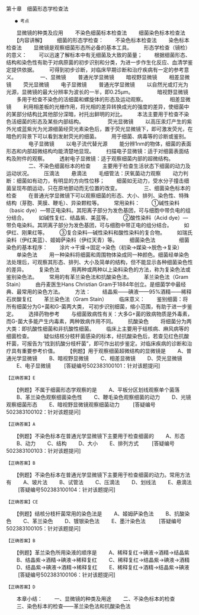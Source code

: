 第十章　细菌形态学检查法
 
 	　　● 考点
　　显微镜的种类及应用
　　不染色细菌标本检查法 
　　细菌染色标本检查法 
　　【内容讲解】
　　细菌的形态学检查：
　　不染色标本检查法
　　染色标本检查法
　　显微镜是观察细菌形态所必备的基本工具。
　　形态学检查（镜检）的意义：
　　可以迅速了解标本中有无细菌及大致的菌量；
　　根据细菌形态、结构和染色性有助于对病原菌的初步识别和分类，为进一步作生化反应、血清学鉴定提供依据。
　　可得到初步诊断，对临床早期诊断和治疗疾病有一定的参考意义。
　　
　　一、显微镜
　　普通光学显微镜
　　暗视野显微镜
　　相差显微镜
　　荧光显微镜
　　电子显微镜
　　普通光学显微镜
　　以自然光或灯光为光源，显微镜的最大分辨率为波长的一半，即0.25μm。
　　 
　　暗视野显微镜
　　多用于检查不染色的活细菌和螺旋体的形态及运动观察。
　　 
　　相差显微镜
　　利用相差板的光栅作用，将光相的差异转换成光的强度的差异，使细菌中的某部分结构比其他部分深暗，衬托出鲜明的对比。
　　本法主要用于检查不染色活细菌的形态及某些内部结构。
　　 
　　荧光显微镜
　　以高压汞灯产生的紫外光或蓝紫光为光源细菌经荧光素染色后，置于荧光显微镜下，即可激发荧光，在暗色的背景下可以看到发射荧光的细菌。
　　用于细菌、病毒等的诊断或鉴别。
　　 
　　电子显微镜
　　以电子流代替光源
　　能分辨1nm的物体，细菌的表面形态和内部超微结构均能清楚地显现。
　　扫描电子显微镜：适于对细菌表面结构及附件的观察。
　　透射电子显微镜：适于观察细菌内部的超微结构。
　　
　　二、不染色细菌标本的检查
　　主要用于检查生活状态下细菌的动力及运动状况。
　　压滴法
　　悬滴法
　　毛细管法：厌氧菌动力观察
　　动力判断：细菌如有动力，有明显的方向性位移；
　　细菌如无动力，受水分子撞击细菌呈现布朗运动，只在原地颤动而无位置的改变。
　　
　　三、细菌染色标本的检查
　　在普通光学显微镜下可以观察细菌的形态、大小、排列、染色性、特殊结构（芽胞、荚膜、鞭毛）、异染颗粒等。
　　常用染料：
　　①碱性染料（basic dye）—带正电染料。其阳离子部分为发色基团，可与细胞中带负电的组分结合。
　　如碱性复红、结晶紫、美蓝等。
　　②酸性染料（Acid dye）—带负电染料。其阴离子部分为发色基团，可与细胞中带正电的组分结合。
　　如伊红、刚果红等。
　　③复合染料—碱性染料和酸性染料的复合物。
　　如瑞氏染料（伊红美蓝）、姬姆萨染料（伊红天青）等。
　　细菌染色法
　　 
　　细菌染色的基本程序：
　　涂片→干燥→固定→染色（初染→媒染→脱色→复染）
　　单染色法
　　用一种染料将细菌和周围物体染成同一种颜色。细菌经单染色法处理后，可观察其形态、排列、大小及简单的结构，但不能显示各种细菌染色性的差异。
　　复染色法
　　用两种或两种以上染料染色的方法，称为复染色法或鉴别染色法。
　　常用的有革兰染色法和抗酸染色法。
　　革兰染色法（Gram Stain）
　　由丹麦医生Hans Christian Gram于1884年创立。是细菌学中最经典、最常用的染色方法。
　　方法：
　　结晶紫——碘液——95%酒精——稀释石炭酸复红
　　革兰染色法（Gram Stain）
　　临床意义：
　　鉴别细菌：将所有细菌分为G+菌和G-菌两大类， 可初步识别细菌，缩小范围，有助于进一步鉴定。
　　选择药物参考
　　与细菌致病性有关：大多G+菌的致病物质是外毒素，而G-菌大多能产生内毒素，两种致病作用不同。
　　抗酸染色
　　将细菌分为两大类：即抗酸性细菌和非抗酸性细菌。
　　临床上主要用于结核病、麻风病等的细菌检查。
　　疑似结核分枝杆菌感染的标本，经抗酸染色后，若查见红色抗酸杆菌，可报告为“找到抗酸分枝杆菌”，即可作出初步鉴定。对临床疾病的诊断和治疗具有重要参考价值。
　　【例题】用于观察细菌超微结构的显微镜是
　　A、普通光学显微镜
　　B、暗视野显微镜
　　C、相差显微镜
　　D、荧光显微镜
　　E、电子显微镜
　　 [答疑编号502383100101：针对该题提问]
	 
 	 
	【正确答案】E

	

　　【例题】不属于细菌形态学观察的是
　　A、平板分区划线观察单个菌落
　　B、革兰染色观察细菌染色性
　　C、鞭毛染色观察细菌的动力
　　D、光镜观察细菌形态
　　E、暗视野显微镜观察细菌动力
　　 [答疑编号502383100102：针对该题提问]
	 
 	 
	【正确答案】A

	

　　【例题】不染色标本在普通光学显微镜下主要用于检查细菌的
　　A、形态
　　B、动力
　　C、结构
　　D、大小
　　E、排列方式
　　 [答疑编号502383100103：针对该题提问]
	 
 	 
	【正确答案】B

	

　　【例题】不染色标本在普通光学显微镜下主要用于检查细菌的动力。常用方法有
　　A、玻片法
　　B、试管法
　　C、压滴法
　　D、划线法
　　E、悬滴法
　　 [答疑编号502383100104：针对该题提问]
	 
 	 
	【正确答案】CE

	

　　【例题】结核分枝杆菌常用的染色法是
　　A、姬姆萨染色法
　　B、抗酸染色
　　C、革兰染色
　　D、镀银染色法
　　E、墨汁染色法
　　 [答疑编号502383100105：针对该题提问]
	 
 	 
	【正确答案】B

	

　　【例题】革兰染色所用染液的顺序是
　　A、稀释复红→碘液→酒精→结晶紫
　　B、结晶紫→酒精→碘液→稀释复红
　　C、稀释复红→结晶紫→碘液→酒精
　　D、结晶紫→碘液→酒精→稀释复红
　　E、稀释复红→酒精→结晶紫→碘液
　　 [答疑编号502383100106：针对该题提问]
	 
 	 
	【正确答案】D

	

　　本章小结：
　　一、显微镜的种类及用途
　　二、不染色标本的检查
　　三、染色标本的检查——革兰染色法和抗酸染色法	



